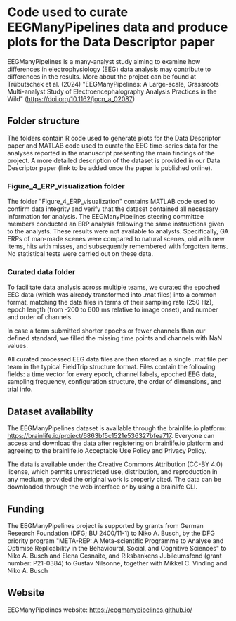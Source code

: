 # Code used to curate EEGManyPipelines data and produce plots for the Data Descriptor paper

EEGManyPipelines is a many-analyst study aiming to examine how differences in electrophysiology (EEG) data analysis may contribute to differences in the results. More about the project can be found at Trübutschek et al. (2024) "EEGManyPipelines: A Large-scale, Grassroots Multi-analyst Study of Electroencephalography Analysis Practices in the Wild" (https://doi.org/10.1162/jocn_a_02087)

## Folder structure
The folders contain R code used to generate plots for the Data Descriptor paper and MATLAB code used to curate the EEG time-series data for the analyses reported in the manuscript presenting the main findings of the project. A more detailed description of the dataset is provided in our Data Descriptor paper (link to be added once the paper is published online).

### Figure_4_ERP_visualization folder
The folder "Figure_4_ERP_visualization" contains MATLAB code used to confirm data integrity and verify that the dataset contained all necessary information for analysis. The EEGManyPipelines steering committee members conducted an ERP analysis following the same instructions given to the analysts. These results were not available to analysts. Specifically, GA ERPs of man-made scenes were compared to natural scenes, old with new items, hits with misses, and subsequently remembered with forgotten items. No statistical tests were carried out on these data. 

### Curated data folder
To facilitate data analysis across multiple teams, we curated the epoched EEG data (which was already transformed into .mat files) into a common format, matching the data files in terms of their sampling rate (250 Hz), epoch length (from -200 to 600 ms relative to image onset), and number and order of channels.

In case a team submitted shorter epochs or fewer channels than our defined standard, we filled the missing time points and channels with NaN values. 

All curated processed EEG data files are then stored as a single .mat file per team in the typical FieldTrip structure format. Files contain the following fields: a time vector for every epoch, channel labels, epoched EEG data, sampling frequency, configuration structure, the order of dimensions, and trial info.

## Dataset availability
The EEGManyPipelines dataset is available through the brainlife.io platform: https://brainlife.io/project/6863bf5c1521e536327bfea717. Everyone can access and download the data after registering on brainlife.io platform and agreeing to the brainlife.io Acceptable Use Policy and Privacy Policy. 

The data is available under the Creative Commons Attribution (CC-BY 4.0) license, which permits unrestricted use, distribution, and reproduction in any medium, provided the original work is properly cited.
The data can be downloaded through the web interface or by using a brainlife CLI. 


## Funding
The EEGManyPipelines project is supported by grants from German Research Foundation (DFG; BU 2400/11-1) to Niko A. Busch, by the DFG priority program "META-REP: A Meta-scientific Programme to Analyse and Optimise Replicability in the Behavioural, Social, and Cognitive Sciences"  to Niko A. Busch and Elena Cesnaite, and Riksbankens Jubileumsfond (grant number: P21-0384) to Gustav Nilsonne, together with Mikkel C. Vinding and Niko A. Busch

## Website
EEGManyPipelines website: https://eegmanypipelines.github.io/
